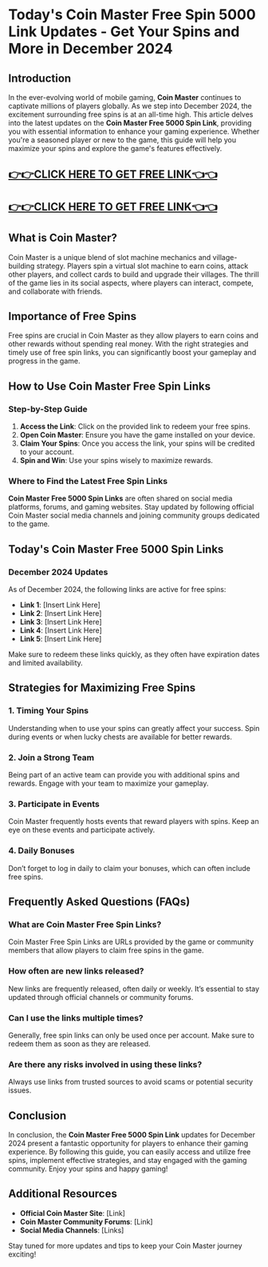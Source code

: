 # Today's Coin Master Free Spin 5000 Link Updates - Get Your Spins and More in December 2024

## Introduction

In the ever-evolving world of mobile gaming, **Coin Master** continues to captivate millions of players globally. As we step into December 2024, the excitement surrounding free spins is at an all-time high. This article delves into the latest updates on the **Coin Master Free 5000 Spin Link**, providing you with essential information to enhance your gaming experience. Whether you're a seasoned player or new to the game, this guide will help you maximize your spins and explore the game's features effectively.

[👉👉CLICK HERE TO GET FREE LINK👈👈](https://todaylink.site/CoinsLink/)
--
[👉👉CLICK HERE TO GET FREE LINK👈👈](https://todaylink.site/CoinsLink/)
--

## What is Coin Master?

Coin Master is a unique blend of slot machine mechanics and village-building strategy. Players spin a virtual slot machine to earn coins, attack other players, and collect cards to build and upgrade their villages. The thrill of the game lies in its social aspects, where players can interact, compete, and collaborate with friends.

## Importance of Free Spins

Free spins are crucial in Coin Master as they allow players to earn coins and other rewards without spending real money. With the right strategies and timely use of free spin links, you can significantly boost your gameplay and progress in the game. 

## How to Use Coin Master Free Spin Links

### Step-by-Step Guide

1. **Access the Link**: Click on the provided link to redeem your free spins.
2. **Open Coin Master**: Ensure you have the game installed on your device.
3. **Claim Your Spins**: Once you access the link, your spins will be credited to your account.
4. **Spin and Win**: Use your spins wisely to maximize rewards.

### Where to Find the Latest Free Spin Links

**Coin Master Free 5000 Spin Links** are often shared on social media platforms, forums, and gaming websites. Stay updated by following official Coin Master social media channels and joining community groups dedicated to the game.

## Today's Coin Master Free 5000 Spin Links

### December 2024 Updates

As of December 2024, the following links are active for free spins:

- **Link 1**: [Insert Link Here]
- **Link 2**: [Insert Link Here]
- **Link 3**: [Insert Link Here]
- **Link 4**: [Insert Link Here]
- **Link 5**: [Insert Link Here]

Make sure to redeem these links quickly, as they often have expiration dates and limited availability.

## Strategies for Maximizing Free Spins

### 1. Timing Your Spins

Understanding when to use your spins can greatly affect your success. Spin during events or when lucky chests are available for better rewards.

### 2. Join a Strong Team

Being part of an active team can provide you with additional spins and rewards. Engage with your team to maximize your gameplay.

### 3. Participate in Events

Coin Master frequently hosts events that reward players with spins. Keep an eye on these events and participate actively.

### 4. Daily Bonuses

Don’t forget to log in daily to claim your bonuses, which can often include free spins.

## Frequently Asked Questions (FAQs)

### What are Coin Master Free Spin Links?

Coin Master Free Spin Links are URLs provided by the game or community members that allow players to claim free spins in the game.

### How often are new links released?

New links are frequently released, often daily or weekly. It’s essential to stay updated through official channels or community forums.

### Can I use the links multiple times?

Generally, free spin links can only be used once per account. Make sure to redeem them as soon as they are released.

### Are there any risks involved in using these links?

Always use links from trusted sources to avoid scams or potential security issues.

## Conclusion

In conclusion, the **Coin Master Free 5000 Spin Link** updates for December 2024 present a fantastic opportunity for players to enhance their gaming experience. By following this guide, you can easily access and utilize free spins, implement effective strategies, and stay engaged with the gaming community. Enjoy your spins and happy gaming!

## Additional Resources

- **Official Coin Master Site**: [Link]
- **Coin Master Community Forums**: [Link]
- **Social Media Channels**: [Links]

Stay tuned for more updates and tips to keep your Coin Master journey exciting!
